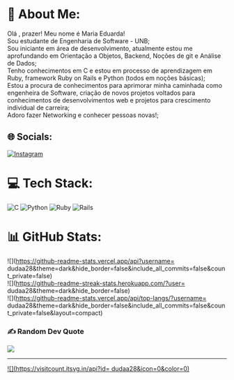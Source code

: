 # 💫 About Me:
Olá , prazer! Meu nome é Maria Eduarda!<br>Sou estudante de Engenharia de Software - UNB;<br>Sou iniciante em área de desenvolvimento, atualmente estou me aprofundando em Orientação a Objetos, Backend, Noções de git e Análise de Dados;<br>Tenho conhecimentos em C e estou em processo de aprendizagem em Ruby, framework Ruby on Rails e Python (todos em noções básicas);<br>Estou a procura de conhecimentos para aprimorar minha caminhada como engenheira de Software, criação de novos projetos voltados para conhecimentos de desenvolvimentos web e projetos para crescimento individual de carreira;<br>Adoro fazer Networking e conhecer pessoas novas!;


## 🌐 Socials:
[![Instagram](https://img.shields.io/badge/Instagram-%23E4405F.svg?logo=Instagram&logoColor=white)](https://instagram.com/https://www.instagram.com/eduardaq05?igsh=MWhsNm01YTdzanI2ZQ==) 

# 💻 Tech Stack:
![C](https://img.shields.io/badge/c-%2300599C.svg?style=for-the-badge&logo=c&logoColor=white) ![Python](https://img.shields.io/badge/python-3670A0?style=for-the-badge&logo=python&logoColor=ffdd54) ![Ruby](https://img.shields.io/badge/ruby-%23CC342D.svg?style=for-the-badge&logo=ruby&logoColor=white) ![Rails](https://img.shields.io/badge/rails-%23CC0000.svg?style=for-the-badge&logo=ruby-on-rails&logoColor=white)
# 📊 GitHub Stats:
![](https://github-readme-stats.vercel.app/api?username= dudaa28&theme=dark&hide_border=false&include_all_commits=false&count_private=false)<br/>
![](https://github-readme-streak-stats.herokuapp.com/?user= dudaa28&theme=dark&hide_border=false)<br/>
![](https://github-readme-stats.vercel.app/api/top-langs/?username= dudaa28&theme=dark&hide_border=false&include_all_commits=false&count_private=false&layout=compact)

### ✍️ Random Dev Quote
![](https://quotes-github-readme.vercel.app/api?type=horizontal&theme=radical)

---
[![](https://visitcount.itsvg.in/api?id= dudaa28&icon=0&color=0)](https://visitcount.itsvg.in)

<!-- Proudly created with GPRM ( https://gprm.itsvg.in ) -->